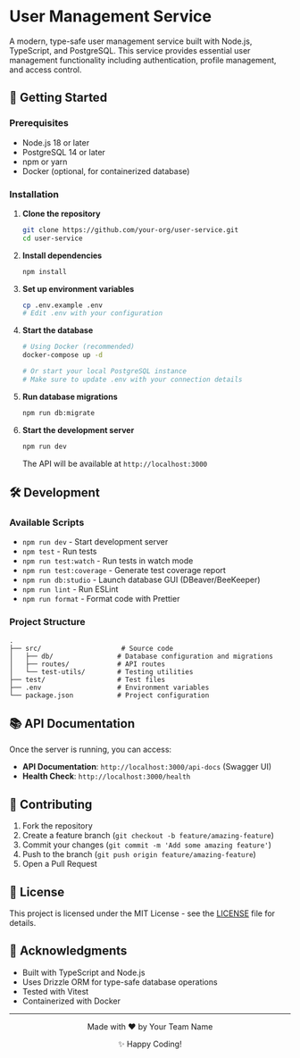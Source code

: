 # User Management Service

A modern, type-safe user management service built with Node.js, TypeScript, and PostgreSQL. This service provides essential user management functionality including authentication, profile management, and access control.

## 🚀 Getting Started

### Prerequisites

- Node.js 18 or later
- PostgreSQL 14 or later
- npm or yarn
- Docker (optional, for containerized database)

### Installation

1. **Clone the repository**
   ```bash
   git clone https://github.com/your-org/user-service.git
   cd user-service
   ```

2. **Install dependencies**
   ```bash
   npm install
   ```

3. **Set up environment variables**
   ```bash
   cp .env.example .env
   # Edit .env with your configuration
   ```

4. **Start the database**
   ```bash
   # Using Docker (recommended)
   docker-compose up -d
   
   # Or start your local PostgreSQL instance
   # Make sure to update .env with your connection details
   ```

5. **Run database migrations**
   ```bash
   npm run db:migrate
   ```

6. **Start the development server**
   ```bash
   npm run dev
   ```

   The API will be available at `http://localhost:3000`

## 🛠 Development

### Available Scripts

- `npm run dev` - Start development server
- `npm test` - Run tests
- `npm run test:watch` - Run tests in watch mode
- `npm run test:coverage` - Generate test coverage report
- `npm run db:studio` - Launch database GUI (DBeaver/BeeKeeper)
- `npm run lint` - Run ESLint
- `npm run format` - Format code with Prettier

### Project Structure

```
.
├── src/                    # Source code
│   ├── db/                # Database configuration and migrations
│   ├── routes/            # API routes
│   └── test-utils/        # Testing utilities
├── test/                  # Test files
├── .env                   # Environment variables
└── package.json           # Project configuration
```

## 📚 API Documentation

Once the server is running, you can access:

- **API Documentation**: `http://localhost:3000/api-docs` (Swagger UI)
- **Health Check**: `http://localhost:3000/health`

## 🤝 Contributing

1. Fork the repository
2. Create a feature branch (`git checkout -b feature/amazing-feature`)
3. Commit your changes (`git commit -m 'Add some amazing feature'`)
4. Push to the branch (`git push origin feature/amazing-feature`)
5. Open a Pull Request

## 📝 License

This project is licensed under the MIT License - see the [LICENSE](LICENSE) file for details.

## 🙏 Acknowledgments

- Built with TypeScript and Node.js
- Uses Drizzle ORM for type-safe database operations
- Tested with Vitest
- Containerized with Docker

---

<div align="center">
  <p>Made with ❤️ by Your Team Name</p>
  <p>✨ Happy Coding!</p>
</div>
